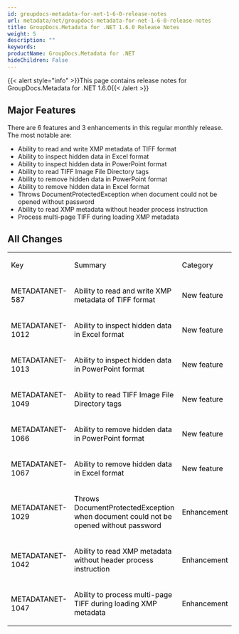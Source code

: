 ```yaml
---
id: groupdocs-metadata-for-net-1-6-0-release-notes
url: metadata/net/groupdocs-metadata-for-net-1-6-0-release-notes
title: GroupDocs.Metadata for .NET 1.6.0 Release Notes
weight: 5
description: ""
keywords: 
productName: GroupDocs.Metadata for .NET
hideChildren: False
---
```

{{< alert style="info" >}}This page contains release notes for GroupDocs.Metadata for .NET 1.6.0{{< /alert >}}

## Major Features

There are 6 features and 3 enhancements in this regular monthly release. The most notable are:

*   Ability to read and write XMP metadata of TIFF format
*   Ability to inspect hidden data in Excel format
*   Ability to inspect hidden data in PowerPoint format
*   Ability to read TIFF Image File Directory tags
*   Ability to remove hidden data in PowerPoint format
*   Ability to remove hidden data in Excel format
*   Throws DocumentProtectedException when document could not be opened without password
*   Ability to read XMP metadata without header process instruction
*   Process multi-page TIFF during loading XMP metadata

## All Changes

<table class="confluenceTable"><tbody><tr><td class="confluenceTd"><p><span style="color: rgb(0, 0, 0);">Key</span></p></td><td class="confluenceTd"><p><span style="color: rgb(0, 0, 0);">Summary</span></p></td><td class="confluenceTd"><p><span style="color: rgb(0, 0, 0);">Category</span></p></td></tr><tr><td class="confluenceTd"><p><span style="color: rgb(0, 0, 0);">METADATANET-587</span></p></td><td class="confluenceTd"><p><span style="color: rgb(0, 0, 0);">Ability to read and write XMP metadata of TIFF format</span></p></td><td class="confluenceTd"><p><span style="color: rgb(0, 0, 0);">New feature</span></p></td></tr><tr><td class="confluenceTd"><p><span style="color: rgb(0, 0, 0);">METADATANET-1012</span></p></td><td class="confluenceTd"><p><span style="color: rgb(0, 0, 0);">Ability to inspect hidden data in Excel format</span></p></td><td class="confluenceTd"><p><span style="color: rgb(0, 0, 0);">New feature</span></p></td></tr><tr><td class="confluenceTd"><p><span style="color: rgb(0, 0, 0);">METADATANET-1013</span></p></td><td class="confluenceTd"><p><span style="color: rgb(0, 0, 0);">Ability to inspect hidden data in PowerPoint format</span></p></td><td class="confluenceTd"><p><span style="color: rgb(0, 0, 0);">New feature</span></p></td></tr><tr><td class="confluenceTd"><p><span style="color: rgb(0, 0, 0);">METADATANET-1049</span></p></td><td class="confluenceTd"><p><span style="color: rgb(0, 0, 0);">Ability to read TIFF Image File Directory tags</span></p></td><td class="confluenceTd"><p><span style="color: rgb(0, 0, 0);">New feature</span></p></td></tr><tr><td class="confluenceTd"><p><span style="color: rgb(0, 0, 0);">METADATANET-1066</span></p></td><td class="confluenceTd"><p><span style="color: rgb(0, 0, 0);">Ability to remove hidden data in PowerPoint format</span></p></td><td class="confluenceTd"><p><span style="color: rgb(0, 0, 0);">New feature</span></p></td></tr><tr><td class="confluenceTd"><p><span style="color: rgb(0, 0, 0);">METADATANET-1067</span></p></td><td class="confluenceTd"><p><span style="color: rgb(0, 0, 0);">Ability to remove hidden data in Excel format</span></p></td><td class="confluenceTd"><p><span style="color: rgb(0, 0, 0);">New feature</span></p></td></tr><tr><td class="confluenceTd"><p><span style="color: rgb(0, 0, 0);">METADATANET-1029</span></p></td><td class="confluenceTd"><p><span style="color: rgb(0, 0, 0);">Throws DocumentProtectedException when document could not be opened without password</span></p></td><td class="confluenceTd"><p><span style="color: rgb(0, 0, 0);">Enhancement</span></p></td></tr><tr><td class="confluenceTd"><p><span style="color: rgb(0, 0, 0);">METADATANET-1042</span></p></td><td class="confluenceTd"><p><span style="color: rgb(0, 0, 0);">Ability to read XMP metadata without header process instruction</span></p></td><td class="confluenceTd"><p><span style="color: rgb(0, 0, 0);">Enhancement</span></p></td></tr><tr><td class="confluenceTd"><p><span style="color: rgb(0, 0, 0);">METADATANET-1047</span></p></td><td class="confluenceTd"><p><span style="color: rgb(0, 0, 0);">Ability to process multi-page TIFF during loading XMP metadata</span></p></td><td class="confluenceTd"><p><span style="color: rgb(0, 0, 0);">Enhancement</span></p></td></tr></tbody></table>
